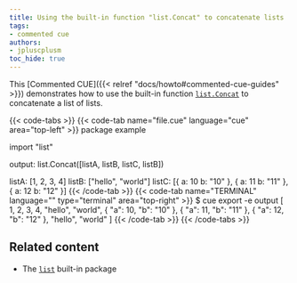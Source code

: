 ```yaml
---
title: Using the built-in function "list.Concat" to concatenate lists
tags:
- commented cue
authors:
- jpluscplusm
toc_hide: true
---
```


This [Commented CUE]({{< relref "docs/howto#commented-cue-guides" >}})
demonstrates how to use the built-in function
[`list.Concat`](https://pkg.go.dev/cuelang.org/go/pkg/list#Concat)
to concatenate a list of lists.

{{< code-tabs >}}
{{< code-tab name="file.cue" language="cue"  area="top-left" >}}
package example

import "list"

output: list.Concat([listA, listB, listC, listB])

listA: [1, 2, 3, 4]
listB: ["hello", "world"]
listC: [{
	a: 10
	b: "10"
}, {
	a: 11
	b: "11"
}, {
	a: 12
	b: "12"
}]
{{< /code-tab >}}
{{< code-tab name="TERMINAL" language="" type="terminal" area="top-right" >}}
$ cue export -e output
[
    1,
    2,
    3,
    4,
    "hello",
    "world",
    {
        "a": 10,
        "b": "10"
    },
    {
        "a": 11,
        "b": "11"
    },
    {
        "a": 12,
        "b": "12"
    },
    "hello",
    "world"
]
{{< /code-tab >}}
{{< /code-tabs >}}

## Related content

- The [`list`](https://pkg.go.dev/cuelang.org/go/pkg/list) built-in package

